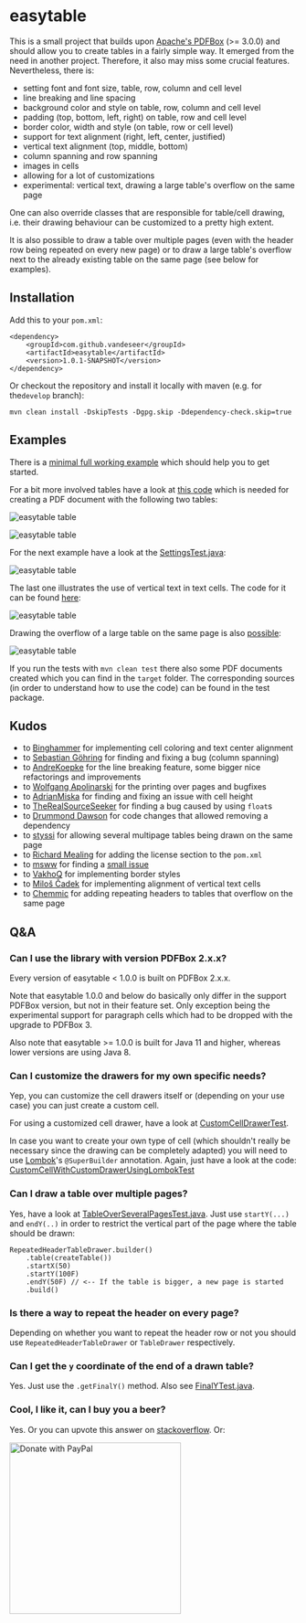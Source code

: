 # easytable

This is a small project that builds upon
[Apache's PDFBox](http://pdfbox.apache.org) (>= 3.0.0) and should allow you
to create tables in a fairly simple way.
It emerged from the need in another project. Therefore, it also may miss some
crucial features. Nevertheless, there is:

* setting font and font size, table, row, column and cell level
* line breaking and line spacing
* background color and style on table, row, column and cell level
* padding (top, bottom, left, right) on table, row and cell level
* border color, width and style (on table, row or cell level)
* support for text alignment (right, left, center, justified)
* vertical text alignment (top, middle, bottom)
* column spanning and row spanning 
* images in cells
* allowing for a lot of customizations
* experimental: vertical text, drawing a large table's 
overflow on the same page

One can also override classes that are responsible for table/cell drawing, i.e. 
their drawing behaviour can be customized to a pretty high extent.

It is also possible to draw a table over multiple pages (even with the 
header row being repeated on every new page) or to draw a large table's overflow 
next to the already existing table on the same page (see below for examples).

## Installation

Add this to your `pom.xml`:

    <dependency>
        <groupId>com.github.vandeseer</groupId>
        <artifactId>easytable</artifactId>
        <version>1.0.1-SNAPSHOT</version>
    </dependency>

Or checkout the repository and install it locally with maven (e.g. for the`develop` branch):

    mvn clean install -DskipTests -Dgpg.skip -Ddependency-check.skip=true

## Examples

There is a [minimal full working example](src/test/java/org/vandeseer/MinimumWorkingExample.java) 
which should help you to get started.  

For a bit more involved tables have a look at [this code](src/test/java/org/vandeseer/integrationtest/ExcelLikeExampleTest.java) 
which is needed for creating a PDF document with the following two tables:

![easytable table](doc/example.png)

![easytable table](doc/example2.png)

For the next example have a look at the [SettingsTest.java](src/test/java/org/vandeseer/integrationtest/settings/SettingsTest.java):

![easytable table](doc/example3.png)

The last one illustrates the use of vertical text in text cells. The code for 
it can be found [here](src/test/java/org/vandeseer/integrationtest/VerticalTextCellTest.java):

![easytable table](doc/example4.png)

Drawing the overflow of a large table on the same page is also [possible](src/test/java/org/vandeseer/integrationtest/OverflowOnSamePageTableDrawerTest.java): 

![easytable table](doc/example_overflow_on_same_page.png)

If you run the tests with `mvn clean test` there also some PDF documents created which you can find in the `target` folder.
The corresponding sources (in order to understand how to use the code) can be found in the test package.

## Kudos

*   to [Binghammer](https://github.com/Binghammer) for implementing cell coloring and text center alignment
*   to [Sebastian Göhring](https://github.com/TheSilentHorizon) for finding and fixing a bug (column spanning)
*   to [AndreKoepke](https://github.com/AndreKoepke) for the line breaking feature, some bigger nice refactorings and 
improvements
*   to [Wolfgang Apolinarski](https://github.com/wapolinar) for the printing over pages and bugfixes
*   to [AdrianMiska](https://github.com/AdrianMiska) for finding and fixing an issue with cell height
*   to [TheRealSourceSeeker](https://github.com/TheRealSourceSeeker) for finding a bug caused by using `float`s
*   to [Drummond Dawson](https://github.com/drumonii) for code changes that allowed removing a dependency
*   to [styssi](https://github.com/styssi) for allowing several multipage tables being drawn on the same page
*   to [Richard Mealing](https://github.com/mealingr) for adding the license section to the `pom.xml`
*   to [msww](https://github.com/msww) for finding a [small issue](https://github.com/vandeseer/easytable/issues/85)
*   to [VakhoQ](https://github.com/VakhoQ) for implementing border styles
*   to [Miloš Čadek](https://github.com/c4da) for implementing alignment of vertical text cells
*   to [Chemmic](https://github.com/Chemmic) for adding repeating headers to tables that overflow on the same page

## Q&A

### Can I use the library with version PDFBox 2.x.x?

Every version of easytable < 1.0.0 is built on PDFBox 2.x.x. 

Note that easytable 1.0.0 and below
do basically only differ in the support PDFBox version, but 
not in their feature set. Only exception being the experimental support
for paragraph cells which had to be dropped with the upgrade to PDFBox 3. 

Also note that easytable >= 1.0.0 is built for Java 11 and higher, whereas
lower versions are using Java 8. 

### Can I customize the drawers for my own specific needs?

Yep, you can customize the cell drawers itself or (depending on your use case)
you can just create a custom cell. 

For using a customized cell drawer, have a look at 
[CustomCellDrawerTest](src/test/java/org/vandeseer/integrationtest/custom/CustomCellDrawerTest.java).

In case you want to create your own type of cell (which shouldn't really be necessary since the 
drawing can be completely adapted) you will need to use [Lombok](https://projectlombok.org/)'s `@SuperBuilder`
annotation. Again, just have a look at the code: 
[CustomCellWithCustomDrawerUsingLombokTest](src/test/java/org/vandeseer/integrationtest/custom/CustomCellWithCustomDrawerUsingLombokTest.java)

### Can I draw a table over multiple pages?

Yes, have a look at [TableOverSeveralPagesTest.java](src/test/java/org/vandeseer/integrationtest/TableOverSeveralPagesTest.java).
Just use `startY(...)`  and `endY(..)` in order to restrict the vertical part of the page 
where the table should be drawn: 

    RepeatedHeaderTableDrawer.builder()
        .table(createTable())
        .startX(50)
        .startY(100F)
        .endY(50F) // <-- If the table is bigger, a new page is started
        .build()

### Is there a way to repeat the header on every page?

Depending on whether you want to repeat the header row or not you 
should use `RepeatedHeaderTableDrawer` or `TableDrawer` respectively.

### Can I get the `y` coordinate of the end of a drawn table?

Yes. Just use the `.getFinalY()` method. Also see [FinalYTest.java](src/test/java/org/vandeseer/integrationtest/FinalYTest.java).

### Cool, I like it, can I buy you a beer?

Yes. Or you can upvote this answer on [stackoverflow](https://stackoverflow.com/questions/28059563/how-to-create-table-using-apache-pdfbox/42612456#42612456). Or:

<a href="https://paypal.me/SDeser/5">
  <img src="https://raw.githubusercontent.com/stefan-niedermann/paypal-donate-button/master/paypal-donate-button.png" alt="Donate with PayPal" width="300px"/>
</a>
